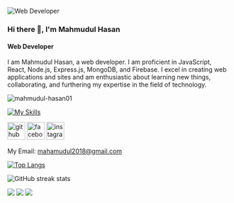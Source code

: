 ![Web Developer](https://trisya.com/myimg/child/Website%20Design.gif)
### Hi there 👋, I'm Mahmudul Hasan
#### Web Developer



I am Mahmudul Hasan, a web developer. I am proficient in JavaScript, React, Node.js, Express.js, MongoDB, and Firebase. I excel in creating web applications and sites and am enthusiastic about learning new things, collaborating, and furthering my expertise in the field of technology.

<p align="left"> <img src="https://komarev.com/ghpvc/?username=mahmudul-hasan01&label=Profile%20views&color=0e75b6&style=flat" alt="mahmudul-hasan01" /> </p>

[![My Skills](https://skillicons.dev/icons?i=html,css,tailwind,js,react,nodejs,express,mongodb,firebase)](https://skillicons.dev)


[<img src='https://cdn.jsdelivr.net/npm/simple-icons@3.0.1/icons/github.svg' alt='github' height='40'>](https://github.com/mahmudul-hasan01)  [<img src='https://cdn.jsdelivr.net/npm/simple-icons@3.0.1/icons/facebook.svg' alt='facebook' height='40'>](https://www.facebook.com/mahamudul.hasansakib.90)  [<img src='https://cdn.jsdelivr.net/npm/simple-icons@3.0.1/icons/instagram.svg' alt='instagram' height='40'>](https://www.instagram.com/mahmudul-hasan01/)  

My Email: mahamudul2018@gmail.com

[![Top Langs](https://github-readme-stats.vercel.app/api/top-langs/?username=mahmudul-hasan01)](https://github.com/anuraghazra/github-readme-stats)

![GitHub streak stats](https://streak-stats.demolab.com/?user=mahmudul-hasan01)  

![](http://github-profile-summary-cards.vercel.app/api/cards/profile-details?username=mahmudul-hasan01&theme=vision_friendly_dark) 
![](http://github-profile-summary-cards.vercel.app/api/cards/stats?username=mahmudul-hasan01&theme=vision_friendly_dark)
![](http://github-profile-summary-cards.vercel.app/api/cards/productive-time?username=mahmudul-hasan01&theme=vision_friendly_dark&utcOffset=8)




